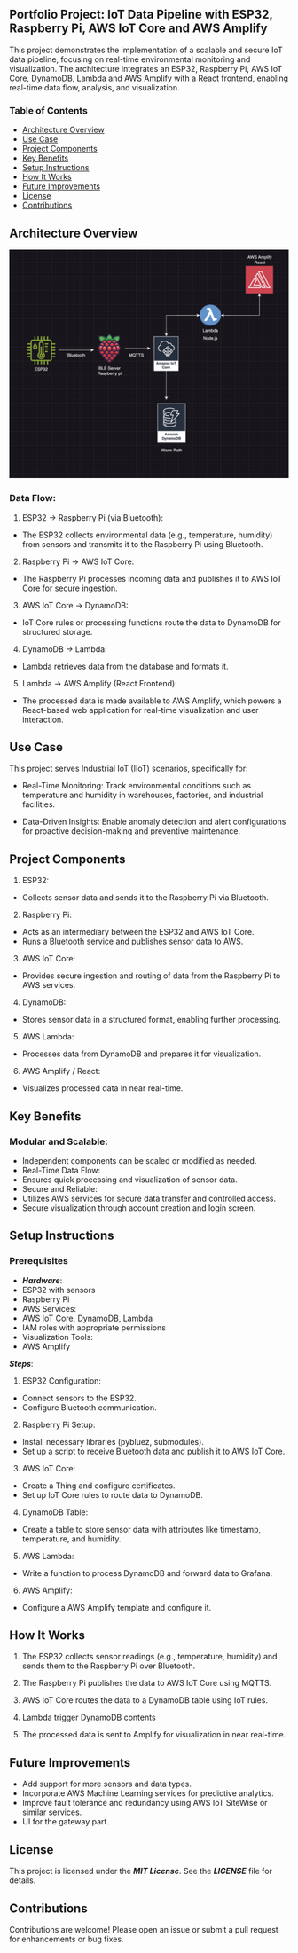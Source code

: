 ## Portfolio Project: IoT Data Pipeline with ESP32, Raspberry Pi, AWS IoT Core and AWS Amplify

This project demonstrates the implementation of a scalable and secure IoT data pipeline, focusing on real-time environmental monitoring and visualization. The architecture integrates an ESP32, Raspberry Pi, AWS IoT Core, DynamoDB, Lambda and AWS Amplify with a React frontend, enabling real-time data flow, analysis, and visualization.

### Table of Contents

- [Architecture Overview](#architecture-overview)
- [Use Case](#use-case)
- [Project Components](#project-components)
- [Key Benefits](#key-benefits)
- [Setup Instructions](#setup-instructions)
- [How It Works](#how-it-works)
- [Future Improvements](#future-improvements)
- [License](#license)
- [Contributions](#contributions)

## Architecture Overview

![](screenshots/drawio.jpg)

### Data Flow:

1.	ESP32 → Raspberry Pi (via Bluetooth):
   -	The ESP32 collects environmental data (e.g., temperature, humidity) from sensors and transmits it to the Raspberry Pi using Bluetooth.

2.	Raspberry Pi → AWS IoT Core:
  - The Raspberry Pi processes incoming data and publishes it to AWS IoT Core for secure ingestion.

3.	AWS IoT Core → DynamoDB:
  -	IoT Core rules or processing functions route the data to DynamoDB for structured storage.

4.	DynamoDB → Lambda:
  - Lambda retrieves data from the database and formats it.
	
5.	Lambda → AWS Amplify (React Frontend):
 - The processed data is made available to AWS Amplify, which powers a React-based web application for real-time visualization and user interaction.

## Use Case

This project serves Industrial IoT (IIoT) scenarios, specifically for:
	
 - Real-Time Monitoring: Track environmental conditions such as temperature and humidity in warehouses, factories, and industrial facilities.
	
 - Data-Driven Insights: Enable anomaly detection and alert configurations for proactive decision-making and preventive maintenance.

## Project Components

1.	ESP32:
 - Collects sensor data and sends it to the Raspberry Pi via Bluetooth.

2.	Raspberry Pi:
 - Acts as an intermediary between the ESP32 and AWS IoT Core.
 - Runs a Bluetooth service and publishes sensor data to AWS.

3.	AWS IoT Core:
 - Provides secure ingestion and routing of data from the Raspberry Pi to AWS services.

4.	DynamoDB:
 - Stores sensor data in a structured format, enabling further processing.

5.	AWS Lambda:
 - Processes data from DynamoDB and prepares it for visualization.

6.	AWS Amplify / React:
 - Visualizes processed data in near real-time.

## Key Benefits

  ### Modular and Scalable:
 - Independent components can be scaled or modified as needed.
 - Real-Time Data Flow:
 - Ensures quick processing and visualization of sensor data.
 - Secure and Reliable:
 - Utilizes AWS services for secure data transfer and controlled access.
 - Secure visualization through account creation and login screen.

## Setup Instructions

### Prerequisites

- ***Hardware***:
 - ESP32 with sensors
 - Raspberry Pi
 - AWS Services:
 - AWS IoT Core, DynamoDB, Lambda
 - IAM roles with appropriate permissions
 - Visualization Tools:
 - AWS Amplify

***Steps***:

 1.	ESP32 Configuration:
 - Connect sensors to the ESP32.
 - Configure Bluetooth communication.
  
2.	Raspberry Pi Setup:
 - Install necessary libraries (pybluez, submodules).
 - Set up a script to receive Bluetooth data and publish it to AWS IoT Core.

3.	AWS IoT Core:
 - Create a Thing and configure certificates.
 - Set up IoT Core rules to route data to DynamoDB.

4.	DynamoDB Table:
 - Create a table to store sensor data with attributes like timestamp, temperature, and humidity.

5.	AWS Lambda:
 - Write a function to process DynamoDB and forward data to Grafana.

6.	AWS Amplify:
 - Configure a AWS Amplify template and configure it.

## How It Works

 1.	The ESP32 collects sensor readings (e.g., temperature, humidity) and sends them to the Raspberry Pi over Bluetooth.

 2.	The Raspberry Pi publishes the data to AWS IoT Core using MQTTS.

 3.	AWS IoT Core routes the data to a DynamoDB table using IoT rules.
 
 4.	Lambda trigger DynamoDB contents

 5.	The processed data is sent to Amplify for visualization in near real-time.

## Future Improvements

 - Add support for more sensors and data types.
 - Incorporate AWS Machine Learning services for predictive analytics.
 - Improve fault tolerance and redundancy using AWS IoT SiteWise or similar services.
 - UI for the gateway part.

## License

This project is licensed under the ***MIT License***. See the ***LICENSE*** file for details.

## Contributions

Contributions are welcome! Please open an issue or submit a pull request for enhancements or bug fixes.
